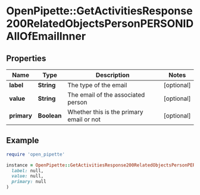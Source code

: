 # OpenPipette::GetActivitiesResponse200RelatedObjectsPersonPERSONIDAllOfEmailInner

## Properties

| Name | Type | Description | Notes |
| ---- | ---- | ----------- | ----- |
| **label** | **String** | The type of the email | [optional] |
| **value** | **String** | The email of the associated person | [optional] |
| **primary** | **Boolean** | Whether this is the primary email or not | [optional] |

## Example

```ruby
require 'open_pipette'

instance = OpenPipette::GetActivitiesResponse200RelatedObjectsPersonPERSONIDAllOfEmailInner.new(
  label: null,
  value: null,
  primary: null
)
```

